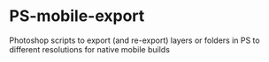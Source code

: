 PS-mobile-export
================

Photoshop scripts to export (and re-export) layers or folders in PS to different resolutions for native mobile builds
